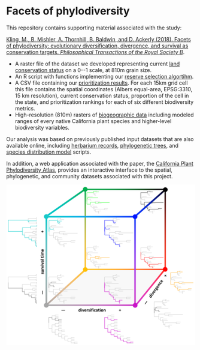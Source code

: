 # Facets of phylodiversity

This repository contains supporting material associated with the study: 

[Kling, M., B. Mishler, A. Thornhill, B. Baldwin, and D. Ackerly (2018). Facets of phylodiversity: evolutionary diversification, divergence, and survival as conservation targets. *Philosophical Transactions of the Royal Society B*](https://royalsocietypublishing.org/doi/full/10.1098/rstb.2017.0397).

* A raster file of the dataset we developed representing current [land conservation status](protection_status.tif) on a 0--1 scale, at 810m grain size. 
* An R script with functions implementing our [reserve selection algortihm](prioritize.R).
* A CSV file containing our [prioritization results](rankings.csv). For each 15km grid cell this file contains the spatial coordinates (Albers equal-area, EPSG:3310, 15 km resolution), current conservation status, proportion of the cell in the state, and prioritization rankings for each of six different biodiversity metrics.
* High-resolution (810m) rasters of [biogeographic data](https://github.com/matthewkling/facets-of-phylodiversity/releases/tag/v1.0) including modeled ranges of every native California plant species and higher-level biodiversity variables. 

Our analysis was based on previously published input datasets that are also available online, including [herbarium records](https://doi.org/10.6078/D1KX0V), [phylogenetic trees](https://doi.org/10.6078/D1VD4P), and [species distribution model](https://doi.org/10.6078/D1QQ2S) scripts.

In addition, a web application associated with the paper, the [California Plant Phylodiversity Atlas](http://ucjeps.berkeley.edu/phylodiversity), provides an interactive interface to the spatial, phylogenetic, and community datasets associated with this project.

![phylodiversity cube](pd_cube.png)
